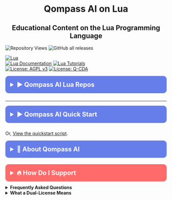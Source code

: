 <!-- /qompassai/Lua/README.md ---------------------------->

<!-- Qompass AI Lua -------------------------------------->

<!-- ----------------------------------------------------->

<!-- Copyright (C) 2025 Qompass AI, All rights reserved -->

<h1 align="center">Qompass AI on Lua</h1>

<h2 align="center">Educational Content on the Lua Programming Language</h2>

<p align="center">

![Repository Views](https://komarev.com/ghpvc/?username=qompassai-Lua)
![GitHub all releases](https://img.shields.io/github/downloads/qompassai/Lua/total?style=flat-square)

<a href="https://www.lua.org/"><img src="https://img.shields.io/badge/Lua-2C2D72?style=for-the-badge&logo=lua&logoColor=white" alt="Lua"></a> <br> <a href="https://www.lua.org/docs.html"><img src="https://img.shields.io/badge/Lua-Documentation-blue?style=flat-square" alt="Lua Documentation"></a> <a href="https://github.com/topics/lua-tutorial"><img src="https://img.shields.io/badge/Lua-Tutorials-green?style=flat-square" alt="Lua Tutorials"></a> <br> <a href="https://www.gnu.org/licenses/agpl-3.0"><img src="https://img.shields.io/badge/License-AGPL%20v3-blue.svg" alt="License: AGPL v3"></a> <a href="./LICENSE-QCDA"><img src="https://img.shields.io/badge/license-Q--CDA-lightgrey.svg" alt="License: Q-CDA"></a>

</p>
<details>
  <summary
  style="font-size: 1.4em; font-weight: bold; padding: 15px; background: #667eea; color: white; border-radius: 10px; cursor: pointer; margin: 10px 0;">
  <strong>▶️ Qompass AI Lua Repos</strong>
</summary>

* [Qompass Diver](https://github.com/qompassai/Diver)
* [Qompass rose.nvim](https://github.com/qompassai/rose.nvim)
* [Qompass blaze.nvim](https://github.com/qompassai/blaze.nvim)
* [Qompass blaze-ts.nvim](https://github.com/qompassai/blaze-ts.nvim)

</details>

***

<details>
  <summary
  style="font-size: 1.4em; font-weight: bold; padding: 15px; background: #667eea; color: white; border-radius: 10px; cursor: pointer; margin: 10px 0;">
  <strong>▶️ Qompass AI Quick Start</strong>
</summary>
<div style="background: #f8f9fa; padding: 15px; border-radius: 5px; margin-top: 10px; font-family: monospace;">
  <pre><code># Download and run the compiled binary installer
curl -fsSL https://raw.githubusercontent.com/qompassai/dotfiles/main/scripts/qai_lua_installer -o qai_lua_installer && \
  chmod +x qai_lua_installer && \
  ./qai_lua_installer

# Alternatively, you can fetch and run the original shell script:

# bash <(curl -fsSL https://raw.githubusercontent.com/qompassai/dotfiles/main/scripts/quickstart.sh)

</code></pre>

</div>
      <summary style="font-size: 1em; font-weight: bold; padding: 10px; background: #e9ecef; color: #333; border-radius: 5px; cursor: pointer; margin: 10px 0;">
        <strong>📄 We advise you read the script BEFORE running it 😉</strong>
      </summary>
      <pre style="background: #fff; padding: 15px; border-radius: 5px; border: 1px solid #ddd; overflow-x: auto;">
#!/usr/bin/env bash
# qompassai/Lua/scripts/quickstart.sh
# Qompass AI Diver Lua Quick‑Start
# Copyright (C) 2025 Qompass AI, All rights reserved
# --------------------------------------------------
set -euo pipefail
PREFIX="$HOME/.local"
mkdir -p "$PREFIX/bin"
NEEDED_TOOLS=(git curl tar make clang)
MISSING=()
need_tool() {
  local t=$1
  if command -v "$t" >/dev/null 2>&1; then
    return 0
  elif [[ -x "/usr/bin/$t" ]]; then
    ln -sf "/usr/bin/$t" "$PREFIX/bin/$t"
    echo " → Added symlink for $t in $PREFIX/bin (not originally in PATH)"
    return 0
  else
    return 1
  fi
}
for tool in "${NEEDED_TOOLS[@]}"; do
  if ! need_tool "$tool"; then
    MISSING+=("$tool")
  fi
done
if [[ ${#MISSING[@]} -gt 0 ]]; then
  printf '\n⚠  The following required tools are missing: %s\n' "${MISSING[*]}"
  if command -v pacman >/dev/null 2>&1 && command -v sudo >/dev/null 2>&1; then
    echo "→ Attempting to install them system‑wide with sudo pacman -S --needed ${MISSING[*]}"
    if sudo -n true 2>/dev/null; then
      sudo pacman -Sy --needed --noconfirm "${MISSING[@]}"
    else
      echo "   (sudo privileges required – please enter your password)"
      sudo pacman -Sy --needed "${MISSING[@]}"
    fi
    for t in "${MISSING[@]}"; do need_tool "$t"; done
  else
    echo "   Please install them with your package manager, then re‑run this script."
    exit 1
  fi
fi
export PATH="$PREFIX/bin:$PATH"

declare -A MENU=(
\[1]="lua 5.1.5"
\[2]="lua 5.2.4"
\[3]="lua 5.3.6"
\[4]="lua 5.4.6"
\[5]="LuaJIT"
)

printf '%s\n' "╭─────────────────────────────────────────────╮"
printf '%s\n' "│       Qompass AI · Lua Quick‑Start          │"
printf '%s\n' "╰─────────────────────────────────────────────╯"
printf '%s\n\n' "    © 2025 Qompass AI. All rights reserved     "
for k in "${!MENU\[@]}"; do printf ' %s) %s\n' "$k" "${MENU\[$k]}"; done
printf '%s\n' " a) all   (default)"
printf '%s\n\n' " q) quit"
read -rp "Choose versions to build \[a]: " choice
choice=${choice:-a}
\[\[ $choice == q ]] && exit 0

VERSIONS=()
if \[\[ $choice == a ]]; then
VERSIONS=(5.1.5 5.2.4 5.3.6 5.4.6 luajit)
else
for n in $choice; do
case $n in
1\) VERSIONS+=("5.1.5") ;;
2\) VERSIONS+=("5.2.4") ;;
3\) VERSIONS+=("5.3.6") ;;
4\) VERSIONS+=("5.4.6") ;;
5\) VERSIONS+=("luajit") ;;
*)
echo "Unknown option $n"
exit 1
;;
esac
done
fi
LUAROCKS\_VERSION="3.12.1"
DEFAULT\_IMPL="luajit"
JOBS=$(nproc 2>/dev/null || sysctl -n hw.ncpu || echo 4)
: "${CC:=clang}"
CFLAGS="-O3 -march=native -flto -fPIC -pipe -fstack-protector-strong"
LDFLAGS="-flto -Wl,-O1,--as-needed,-z,relro,-z,now"
\[\[ -x $(command -v ld.lld) ]] && LDFLAGS+=" -fuse-ld=lld"
case "$(uname -s)" in
Darwin*)
PLATFORM=macosx
SHARED="-DLUA\_USE\_MACOSX"
;;
MINGW\* | MSYS\* | CYG\*)
PLATFORM=mingw
SHARED=""
;;
\*)
PLATFORM=linux
SHARED="-DLUA\_USE\_LINUX"
;;
esac

add\_to\_rc() {
local rc\_file=$1
local line="export PATH='$PREFIX/bin:$PATH'"
if \[\[ -f "$rc\_file" ]] && ! grep -Fq "$line" "$rc\_file"; then
printf '\n# added by lua quickstart\n%s\n' "$line" >>"$rc\_file"
echo " → PATH updated in $rc\_file"
fi
}
install\_luarocks() {
local lua\_prefix="$1"
local rocks\_prefix="$lua\_prefix"
pushd /tmp >/dev/null
curl -fsSLO "https://luarocks.org/releases/luarocks-$LUAROCKS\_VERSION.tar.gz"
tar xf "luarocks-$LUAROCKS\_VERSION.tar.gz"
cd "luarocks-$LUAROCKS\_VERSION"
./configure \
\--prefix="$rocks\_prefix" \
\--with-lua="$lua\_prefix" \
\--with-lua-include="$lua\_prefix/include" \
\--with-lua-lib="$lua\_prefix/lib"
make -j"$JOBS"
make install
local tag
tag=$(basename "$lua\_prefix" | sed 's/^lua//;s/^luajit$/jit/')
ln -sf "$rocks\_prefix/bin/luarocks" "$PREFIX/bin/luarocks$tag"
popd >/dev/null
rm -rf "/tmp/luarocks-$LUAROCKS\_VERSION"
}
cd /tmp
for v in "${VERSIONS\[@]}"; do
if \[\[ $v == luajit ]]; then
echo -e "\n=== LuaJIT ==="
git clone --depth 1 https://github.com/LuaJIT/LuaJIT.git
pushd LuaJIT >/dev/null
make -j"$JOBS" CC="$CC" CFLAGS="$CFLAGS" LDFLAGS="$LDFLAGS"
make install PREFIX="$PREFIX/luajit"
ln -sf "$PREFIX/luajit/bin/luajit" "$PREFIX/bin/luajit"
popd >/dev/null && rm -rf LuaJIT
install\_luarocks "$PREFIX/luajit"
continue
fi
echo -e "\n=== Lua $v ==="
curl -fsSLO "https://www.lua.org/ftp/lua-$v.tar.gz"
tar xf "lua-$v.tar.gz" && rm "lua-$v.tar.gz"
pushd "lua-$v" >/dev/null
make "$PLATFORM" CC="$CC" MYCFLAGS="$CFLAGS $SHARED" MYLDFLAGS="$LDFLAGS" -j"$JOBS"
$CC "$CFLAGS" -shared -o src/liblua.so -Wl,--whole-archive src/liblua.a -Wl,--no-whole-archive -lm
short=${v%.\*}
dest="$PREFIX/lua$short"
make install INSTALL\_TOP="$dest"
install -m 755 src/liblua.so "$dest/lib"
ln -sf "$dest/bin/lua" "$PREFIX/bin/lua$short"
ln -sf "$dest/bin/luac" "$PREFIX/bin/luac$short"
popd >/dev/null && rm -rf "lua-$v"
install\_luarocks "$dest"
cat >"$dest/lib/pkgconfig/lua$short.pc" <\<EOF
prefix=$dest
exec\_prefix=${prefix}
libdir=${prefix}/lib
includedir=${prefix}/include
Name: Lua $short
Version: $v
Libs: -shared -L${libdir} -llua
Cflags: -I${includedir}
EOF
done
if \[\[ $DEFAULT\_IMPL == luajit ]]; then
ln -sf "$PREFIX/bin/luajit" "$PREFIX/bin/lua"
ln -sf "$PREFIX/bin/luajit" "$PREFIX/bin/luac"
else
def\_short=${DEFAULT\_IMPL//./}
ln -sf "$PREFIX/bin/lua$def\_short" "$PREFIX/bin/lua"
ln -sf "$PREFIX/bin/luac$def\_short" "$PREFIX/bin/luac"
fi
add\_to\_rc "$HOME/.bashrc"
add\_to\_rc "$HOME/.zshrc"
echo -e "\n✔  Build complete.  Open a new shell or run 'source ~/.bashrc' | 'source ~/.zshrc' for it to take effect ." </pre> </details> <p>Or, <a href="https://github.com/qompassai/dotfiles/blob/main/scripts/quickstart.sh" target="_blank">View the quickstart script</a>.</p>

  </blockquote>
</details>

</blockquote>
</details>

<details>
<summary style="font-size: 1.4em; font-weight: bold; padding: 15px; background: #667eea; color: white; border-radius: 10px; cursor: pointer; margin: 10px 0;"><strong>🧭 About Qompass AI</strong></summary>
<blockquote style="font-size: 1.2em; line-height: 1.8; padding: 25px; background: #f8f9fa; border-left: 6px solid #667eea; border-radius: 8px; margin: 15px 0; box-shadow: 0 2px 8px rgba(0,0,0,0.1);">

<div align="center">
  <p>Matthew A. Porter<br>
  Former Intelligence Officer<br>
  Educator & Learner<br>
  DeepTech Founder & CEO</p>
</div>

<h3>Publications</h3>
  <p>
    <a href="https://orcid.org/0000-0002-0302-4812">
      <img src="https://img.shields.io/badge/ORCID-0000--0002--0302--4812-green?style=flat-square&logo=orcid" alt="ORCID">
    </a>
    <a href="https://www.researchgate.net/profile/Matt-Porter-7">
      <img src="https://img.shields.io/badge/ResearchGate-Open--Research-blue?style=flat-square&logo=researchgate" alt="ResearchGate">
    </a>
    <a href="https://zenodo.org/communities/qompassai">
      <img src="https://img.shields.io/badge/Zenodo-Publications-blue?style=flat-square&logo=zenodo" alt="Zenodo">
    </a>
  </p>

<h3>Developer Programs</h3>

[![NVIDIA Developer](https://img.shields.io/badge/NVIDIA-Developer_Program-76B900?style=for-the-badge\&logo=nvidia\&logoColor=white)](https://developer.nvidia.com/)
[![Meta Developer](https://img.shields.io/badge/Meta-Developer_Program-0668E1?style=for-the-badge\&logo=meta\&logoColor=white)](https://developers.facebook.com/)
[![HackerOne](https://img.shields.io/badge/-HackerOne-%23494649?style=for-the-badge\&logo=hackerone\&logoColor=white)](https://hackerone.com/phaedrusflow)
[![HuggingFace](https://img.shields.io/badge/HuggingFace-qompass-yellow?style=flat-square\&logo=huggingface)](https://huggingface.co/qompass)
[![Epic Games Developer](https://img.shields.io/badge/Epic_Games-Developer_Program-313131?style=for-the-badge\&logo=epic-games\&logoColor=white)](https://dev.epicgames.com/)

<h3>Professional Profiles</h3>
  <p>
    <a href="https://www.linkedin.com/in/matt-a-porter-103535224/">
      <img src="https://img.shields.io/badge/LinkedIn-Matt--Porter-blue?style=flat-square&logo=linkedin" alt="Personal LinkedIn">
    </a>
    <a href="https://www.linkedin.com/company/95058568/">
      <img src="https://img.shields.io/badge/LinkedIn-Qompass--AI-blue?style=flat-square&logo=linkedin" alt="Startup LinkedIn">
    </a>
  </p>

<h3>Social Media</h3>
  <p>
    <a href="https://twitter.com/PhaedrusFlow">
      <img src="https://img.shields.io/badge/Twitter-@PhaedrusFlow-blue?style=flat-square&logo=twitter" alt="X/Twitter">
    </a>
    <a href="https://www.instagram.com/phaedrusflow">
      <img src="https://img.shields.io/badge/Instagram-phaedrusflow-purple?style=flat-square&logo=instagram" alt="Instagram">
    </a>
    <a href="https://www.youtube.com/@qompassai">
      <img src="https://img.shields.io/badge/YouTube-QompassAI-red?style=flat-square&logo=youtube" alt="Qompass AI YouTube">
    </a>
  </p>

</blockquote>
</details>

<details>
<summary style="font-size: 1.4em; font-weight: bold; padding: 15px; background: #ff6b6b; color: white; border-radius: 10px; cursor: pointer; margin: 10px 0;"><strong>🔥 How Do I Support</strong></summary>
<blockquote style="font-size: 1.2em; line-height: 1.8; padding: 25px; background: #fff5f5; border-left: 6px solid #ff6b6b; border-radius: 8px; margin: 15px 0; box-shadow: 0 2px 8px rgba(0,0,0,0.1);">

<div align="center">

<table>
<tr>
<th align="center">🏛️ Qompass AI Pre-Seed Funding 2023-2025</th>
<th align="center">🏆 Amount</th>
<th align="center">📅 Date</th>
</tr>
<tr>
<td><a href="https://github.com/qompassai/r4r" title="RJOS/Zimmer Biomet Research Grant Repository">RJOS/Zimmer Biomet Research Grant</a></td>
<td align="center">$30,000</td>
<td align="center">March 2024</td>
</tr>
<tr>
<td><a href="https://github.com/qompassai/PathFinders" title="GitHub Repository">Pathfinders Intern Program</a><br>
<small><a href="https://www.linkedin.com/posts/evergreenbio_bioscience-internships-workforcedevelopment-activity-7253166461416812544-uWUM/" target="_blank">View on LinkedIn</a></small></td>
<td align="center">$2,000</td>
<td align="center">October 2024</td>
</tr>
</table>

<br>
<h4>🤝 How To Support Our Mission</h4>

[![GitHub Sponsors](https://img.shields.io/badge/GitHub-Sponsor-EA4AAA?style=for-the-badge\&logo=github-sponsors\&logoColor=white)](https://github.com/sponsors/phaedrusflow)
[![Patreon](https://img.shields.io/badge/Patreon-Support-F96854?style=for-the-badge\&logo=patreon\&logoColor=white)](https://patreon.com/qompassai)
[![Liberapay](https://img.shields.io/badge/Liberapay-Donate-F6C915?style=for-the-badge\&logo=liberapay\&logoColor=black)](https://liberapay.com/qompassai)
[![Open Collective](https://img.shields.io/badge/Open%20Collective-Support-7FADF2?style=for-the-badge\&logo=opencollective\&logoColor=white)](https://opencollective.com/qompassai)
[![Buy Me A Coffee](https://img.shields.io/badge/Buy%20Me%20A%20Coffee-Support-FFDD00?style=for-the-badge\&logo=buy-me-a-coffee\&logoColor=black)](https://www.buymeacoffee.com/phaedrusflow)

<details markdown="1">
<summary><strong>🔐 Cryptocurrency Donations</strong></summary>

**Monero (XMR):**

<div align="center">
  <img src="./assets/monero-qr.png" alt="Monero QR Code" width="180">
</div>

<div style="margin: 10px 0;">
    <code>42HGspSFJQ4MjM5ZusAiKZj9JZWhfNgVraKb1eGCsHoC6QJqpo2ERCBZDhhKfByVjECernQ6KeZwFcnq8hVwTTnD8v4PzyH</code>
  </div>

<button onclick="navigator.clipboard.writeText('42HGspSFJQ4MjM5ZusAiKZj9JZWhfNgVraKb1eGCsHoC6QJqpo2ERCBZDhhKfByVjECernQ6KeZwFcnq8hVwTTnD8v4PzyH')" style="padding: 6px 12px; background: #FF6600; color: white; border: none; border-radius: 4px; cursor: pointer;">
    📋 Copy Address
  </button>
<p><i>Funding helps us continue our research at the intersection of AI, healthcare, and education</i></p>

</blockquote>
</details>
</details>

<details id="FAQ">
  <summary><strong>Frequently Asked Questions</strong></summary>

### Q: How do you mitigate against bias?

**TLDR - we do math to make AI ethically useful**

### A: We delineate between mathematical bias (MB) - a fundamental parameter in neural network equations - and algorithmic/social bias (ASB). While MB is optimized during model training through backpropagation, ASB requires careful consideration of data sources, model architecture, and deployment strategies. We implement attention mechanisms for improved input processing and use legal open-source data and secure web-search APIs to help mitigate ASB.

[AAMC AI Guidelines | One way to align AI against ASB](https://www.aamc.org/about-us/mission-areas/medical-education/principles-ai-use)

### AI Math at a glance

## Forward Propagation Algorithm

$$
y = w\_1x\_1 + w\_2x\_2 + ... + w\_nx\_n + b
$$

Where:

* $y$ represents the model output
* $(x\_1, x\_2, ..., x\_n)$ are input features
* $(w\_1, w\_2, ..., w\_n)$ are feature weights
* $b$ is the bias term

### Neural Network Activation

For neural networks, the bias term is incorporated before activation:

$$
z = \sum\_{i=1}^{n} w\_ix\_i + b
$$
$$
a = \sigma(z)
$$

Where:

* $z$ is the weighted sum plus bias
* $a$ is the activation output
* $\sigma$ is the activation function

### Attention Mechanism- aka what makes the Transformer (The "T" in ChatGPT) powerful

* [Attention High level overview video](https://www.youtube.com/watch?v=fjJOgb-E41w)

* [Attention Is All You Need Arxiv Paper](https://arxiv.org/abs/1706.03762)

The Attention mechanism equation is:

$$
\text{Attention}(Q, K, V) = \text{softmax}\left( \frac{QK^T}{\sqrt{d\_k}} \right) V
$$

Where:

* $Q$ represents the Query matrix
* $K$ represents the Key matrix
* $V$ represents the Value matrix
* $d\_k$ is the dimension of the key vectors
* $\text{softmax}(\cdot)$ normalizes scores to sum to 1

### Q: Do I have to buy a Linux computer to use this? I don't have time for that!

### A: No. You can run Linux and/or the tools we share alongside your existing operating system:

* Windows users can use Windows Subsystem for Linux [WSL](https://learn.microsoft.com/en-us/windows/wsl/install)
* Mac users can use [Homebrew](https://brew.sh/)
* The code-base instructions were developed with both beginners and advanced users in mind.

### Q: Do you have to get a masters in AI?

### A: Not if you don't want to. To get competent enough to get past ChatGPT dependence at least, you just need a computer and a beginning's mindset. Huggingface is a good place to start.

* [Huggingface](https://docs.google.com/presentation/d/1IkzESdOwdmwvPxIELYJi8--K3EZ98_cL6c5ZcLKSyVg/edit#slide=id.p)

### Q: What makes a "small" AI model?

### A: AI models ~=10 billion(10B) parameters and below. For comparison, OpenAI's GPT4o contains approximately 200B parameters.

</details>

<details id="Dual-License Notice">
  <summary><strong>What a Dual-License Means</strong></summary>

### Protection for Vulnerable Populations

The dual licensing aims to address the cybersecurity gap that disproportionately affects underserved populations. As highlighted by recent attacks<sup><a href="#ref1">\[1]</a></sup>, low-income residents, seniors, and foreign language speakers face higher-than-average risks of being victims of cyberattacks. By offering both open-source and commercial licensing options, we encourage the development of cybersecurity solutions that can reach these vulnerable groups while also enabling sustainable development and support.

### Preventing Malicious Use

The AGPL-3.0 license ensures that any modifications to the software remain open source, preventing bad actors from creating closed-source variants that could be used for exploitation. This is especially crucial given the rising threats to vulnerable communities, including children in educational settings. The attack on Minneapolis Public Schools, which resulted in the leak of 300,000 files and a $1 million ransom demand, highlights the importance of transparency and security<sup><a href="#ref8">\[8]</a></sup>.

### Addressing Cybersecurity in Critical Sectors

The commercial license option allows for tailored solutions in critical sectors such as healthcare, which has seen significant impacts from cyberattacks. For example, the recent Change Healthcare attack<sup><a href="#ref4">\[4]</a></sup> affected millions of Americans and caused widespread disruption for hospitals and other providers. In January 2025, CISA<sup><a href="#ref2">\[2]</a></sup> and FDA<sup><a href="#ref3">\[3]</a></sup> jointly warned of critical backdoor vulnerabilities in Contec CMS8000 patient monitors, revealing how medical devices could be compromised for unauthorized remote access and patient data manipulation.

### Supporting Cybersecurity Awareness

The dual licensing model supports initiatives like the Cybersecurity and Infrastructure Security Agency (CISA) efforts to improve cybersecurity awareness<sup><a href="#ref7">\[7]</a></sup> in "target rich" sectors, including K-12 education<sup><a href="#ref5">\[5]</a></sup>. By allowing both open-source and commercial use, we aim to facilitate the development of tools that support these critical awareness and protection efforts.

### Bridging the Digital Divide

The unfortunate reality is that too many individuals and organizations have gone into a frenzy in every facet of our daily lives<sup><a href="#ref6">\[6]</a></sup>. These unfortunate folks identify themselves with their talk of "10X" returns and building towards Artificial General Intelligence aka "AGI" while offering GPT wrappers. Our dual licensing approach aims to acknowledge this deeply concerning predatory paradigm with clear eyes while still operating to bring the best parts of the open-source community with our services and solutions.

### Recent Cybersecurity Attacks

Recent attacks underscore the importance of robust cybersecurity measures:

* The Change Healthcare cyberattack in February 2024 affected millions of Americans and caused significant disruption to healthcare providers.
* The White House and Congress jointly designated October 2024 as Cybersecurity Awareness Month. This designation comes with over 100 actions that align the Federal government and public/private sector partners are taking to help every man, woman, and child to safely navigate the age of AI.

By offering both open source and commercial licensing options, we strive to create a balance that promotes innovation and accessibility. We address the complex cybersecurity challenges faced by vulnerable populations and critical infrastructure sectors as the foundation of our solutions, not an afterthought.

### References

<div id="footnotes">
<p id="ref1"><strong>[1]</strong> <a href="https://www.whitehouse.gov/briefing-room/statements-releases/2024/10/02/international-counter-ransomware-initiative-2024-joint-statement/">International Counter Ransomware Initiative 2024 Joint Statement</a></p>

<p id="ref2"><strong>[2]</strong> <a href="https://www.cisa.gov/sites/default/files/2025-01/fact-sheet-contec-cms8000-contains-a-backdoor-508c.pdf">Contec CMS8000 Contains a Backdoor</a></p>

<p id="ref3"><strong>[3]</strong> <a href="https://www.aha.org/news/headline/2025-01-31-cisa-fda-warn-vulnerabilities-contec-patient-monitors">CISA, FDA warn of vulnerabilities in Contec patient monitors</a></p>

<p id="ref4"><strong>[4]</strong> <a href="https://www.chiefhealthcareexecutive.com/view/the-top-10-health-data-breaches-of-the-first-half-of-2024">The Top 10 Health Data Breaches of the First Half of 2024</a></p>

<p id="ref5"><strong>[5]</strong> <a href="https://www.cisa.gov/K12Cybersecurity">CISA's K-12 Cybersecurity Initiatives</a></p>

<p id="ref6"><strong>[6]</strong> <a href="https://www.ftc.gov/business-guidance/blog/2024/09/operation-ai-comply-continuing-crackdown-overpromises-ai-related-lies">Federal Trade Commission Operation AI Comply: continuing the crackdown on overpromises and AI-related lies</a></p>

<p id="ref7"><strong>[7]</strong> <a href="https://www.whitehouse.gov/briefing-room/presidential-actions/2024/09/30/a-proclamation-on-cybersecurity-awareness-month-2024/">A Proclamation on Cybersecurity Awareness Month, 2024</a></p>

<p id="ref8"><strong>[8]</strong> <a href="https://therecord.media/minneapolis-schools-say-data-breach-affected-100000/">Minneapolis school district says data breach affected more than 100,000 people</a></p>
</div>
</details>
